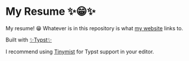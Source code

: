 # My Resume ✨😁✨

My resume! 😁 Whatever is in this repository is what [my website](https://igamble.dev) links to.

Built with [✨Typst✨](https://typst.app/)

I recommend using [Tinymist](https://github.com/Myriad-Dreamin/tinymist/tree/main) for Typst support in your editor.
